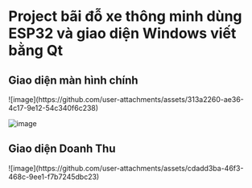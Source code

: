 <h1>Project bãi đỗ xe thông minh dùng ESP32 và giao diện Windows viết bằng Qt</h1>   
<h2>Giao diện màn hình chính</h2>
![image](https://github.com/user-attachments/assets/313a2260-ae36-4c17-9e12-54c340f6c238)

![image](https://github.com/user-attachments/assets/4c69eafb-4bdb-4321-b538-a65bf50fc49f)

<h2>Giao diện Doanh Thu</h2>
![image](https://github.com/user-attachments/assets/cdadd3ba-46f3-468c-9ee1-f7b7245dbc23)
